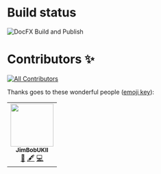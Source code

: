 # Build status

![DocFX Build and Publish](https://github.com/JimBobUKII/fountain-of-knowledge/actions/workflows/publish-to-gh-pages.yml/badge.svg?event=workflow_dispatch)

# Contributors ✨

<!-- ALL-CONTRIBUTORS-BADGE:START - Do not remove or modify this section -->
[![All Contributors](https://img.shields.io/badge/all_contributors-1-orange.svg?style=flat-square)](#contributors-)
<!-- ALL-CONTRIBUTORS-BADGE:END -->

Thanks goes to these wonderful people ([emoji key](https://allcontributors.org/docs/en/emoji-key)):

<!-- ALL-CONTRIBUTORS-LIST:START - Do not remove or modify this section -->
<!-- prettier-ignore-start -->
<!-- markdownlint-disable -->
<table>
  <tr>
    <td align="center"><a href="https://github.com/JimBobUKII"><img src="https://avatars.githubusercontent.com/u/5294732?v=4?s=100" width="100px;" alt=""/><br /><sub><b>JimBobUKII</b></sub></a><br /><a href="#maintenance-JimBobUKII" title="Maintenance">🚧</a> <a href="#content-JimBobUKII" title="Content">🖋</a> <a href="https://github.com/JimBobUKII/fountain-of-knowledge/commits?author=JimBobUKII" title="Code">💻</a></td>
  </tr>
</table>

<!-- markdownlint-restore -->
<!-- prettier-ignore-end -->

<!-- ALL-CONTRIBUTORS-LIST:END -->

